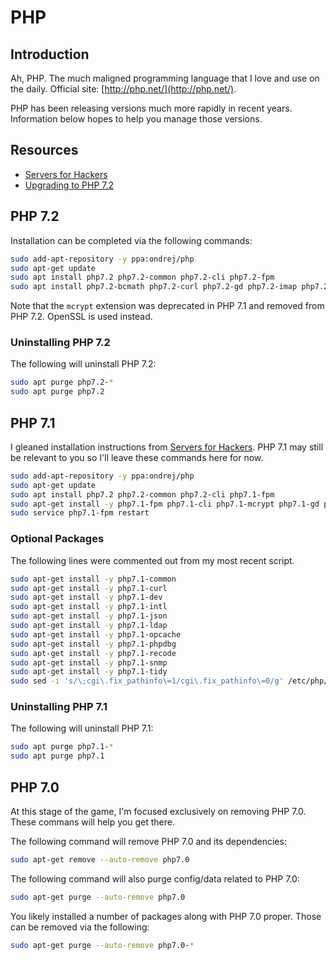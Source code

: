 # PHP

## Introduction

Ah, PHP. The much maligned programming language that I love and use on the daily. Official site: [http://php.net/](http://php.net/).

PHP has been releasing versions much more rapidly in recent years. Information below hopes to help you manage those versions.

## Resources

-   [Servers for Hackers](https://serversforhackers.com/c/lemp-nginx-php-laravel)
-   [Upgrading to PHP 7.2](https://ayesh.me/Ubuntu-PHP-7.2)

## PHP 7.2

Installation can be completed via the following commands:

```bash
sudo add-apt-repository -y ppa:ondrej/php
sudo apt-get update
sudo apt install php7.2 php7.2-common php7.2-cli php7.2-fpm
sudo apt install php7.2-bcmath php7.2-curl php7.2-gd php7.2-imap php7.2-ldap php7.2-mbstring php7.2-mysql php7.2-pgsql php7.2-readline php7.2-sqlite3 php7.2-xml php7.2-zip
```

Note that the `mcrypt` extension was deprecated in PHP 7.1 and removed from PHP 7.2. OpenSSL is used instead.

### Uninstalling PHP 7.2

The following will uninstall PHP 7.2:

```bash
sudo apt purge php7.2-*
sudo apt purge php7.2
```

## PHP 7.1

I gleaned installation instructions from [Servers for Hackers](https://serversforhackers.com/c/lemp-nginx-php-laravel). PHP 7.1 may still be relevant to you so I'll leave these commands here for now.

```bash
sudo add-apt-repository -y ppa:ondrej/php
sudo apt-get update
sudo apt install php7.2 php7.2-common php7.2-cli php7.1-fpm
sudo apt-get install -y php7.1-fpm php7.1-cli php7.1-mcrypt php7.1-gd php7.1-mysql php7.1-pgsql php7.1-imap php-memcached php7.1-mbstring php7.1-xml php7.1-curl php7.1-bcmath php7.1-sqlite3 php7.1-xdebug php7.1-zip
sudo service php7.1-fpm restart
```

### Optional Packages

The following lines were commented out from my most recent script.

```bash
sudo apt-get install -y php7.1-common
sudo apt-get install -y php7.1-curl
sudo apt-get install -y php7.1-dev
sudo apt-get install -y php7.1-intl
sudo apt-get install -y php7.1-json
sudo apt-get install -y php7.1-ldap
sudo apt-get install -y php7.1-opcache
sudo apt-get install -y php7.1-phpdbg
sudo apt-get install -y php7.1-recode
sudo apt-get install -y php7.1-snmp
sudo apt-get install -y php7.1-tidy
sudo sed -i 's/\;cgi\.fix_pathinfo\=1/cgi\.fix_pathinfo\=0/g' /etc/php/7.1/fpm/php.ini
```

### Uninstalling PHP 7.1

The following will uninstall PHP 7.1:

```bash
sudo apt purge php7.1-*
sudo apt purge php7.1
```

## PHP 7.0

At this stage of the game, I'm focused exclusively on removing PHP 7.0. These commans will help you get there.

The following command will remove PHP 7.0 and its dependencies:

```bash
sudo apt-get remove --auto-remove php7.0
```

The following command will also purge config/data related to PHP 7.0:

```bash
sudo apt-get purge --auto-remove php7.0
```

You likely installed a number of packages along with PHP 7.0 proper. Those can be removed via the following:

```bash
sudo apt-get purge --auto-remove php7.0-*
```
